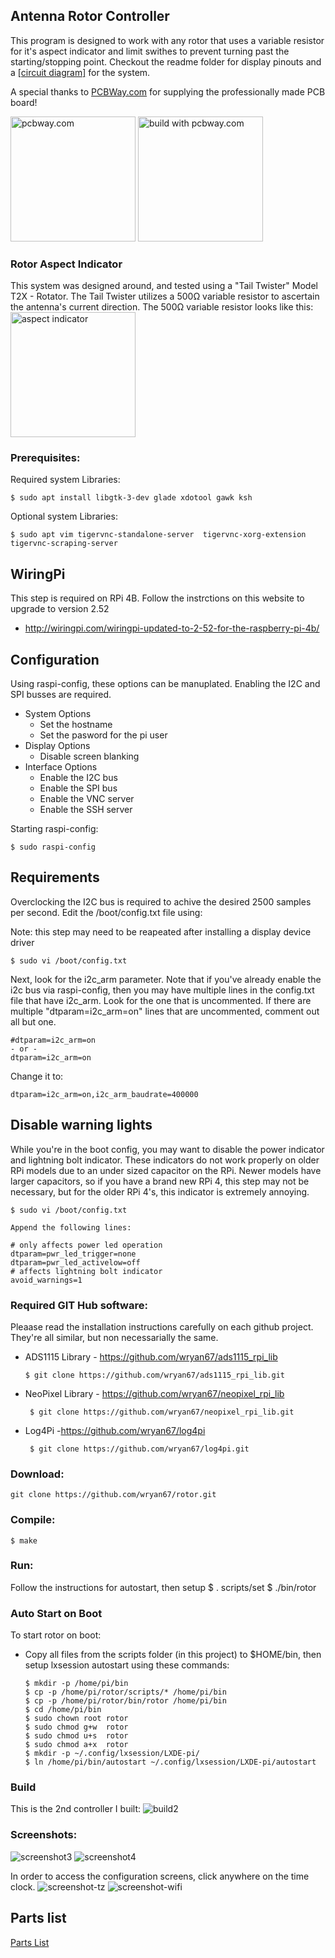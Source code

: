 Antenna Rotor Controller
------------------------
This program is designed to work with any rotor that uses a variable resistor for it's aspect indicator and limit swithes to prevent turning past the starting/stopping point.  Checkout the readme folder for display pinouts and a [[circuit diagram]](https://raw.githubusercontent.com/wryan67/rotor/main/schematics/drawio/rotor.png) for the system.

A special thanks to [PCBWay.com](http://www.pcbway.com) for supplying the professionally made PCB board!  

<a target="_blank" href="http://www.pcbway.com"><img src="https://raw.githubusercontent.com/wryan67/rotor/main/readme/A00446B9-4273-41D1-B8A7-60C33012C3A0.jpeg" alt="pcbway.com" height="200" /></a>
<a target="_blank" href="https://photos.google.com/share/AF1QipMh1kM5oXzNDOKTMCzwKs_AiYNHa9dS1A7hEjA8LbRkN118HoC3U-g50B6WnR7NWg?key=R2h4bFNzX3lobkJYb0NoMWVWZEsyRjdqQXNfTGRn"><img src="https://raw.githubusercontent.com/wryan67/rotor/main/readme/build/build3.jpg" alt="build with pcbway.com" height=200 /></a>


### Rotor Aspect Indicator
This system was designed around, and tested using a "Tail Twister" Model T2X - Rotator.  The Tail Twister utilizes a 500Ω variable resistor to ascertain the antenna's current direction.  The 500Ω variable resistor looks like this:  
<img src="https://raw.githubusercontent.com/wryan67/rotor/main/readme/aspect%20indicator.jpg" alt="aspect indicator" width=200 />


### Prerequisites:

Required system Libraries:

    $ sudo apt install libgtk-3-dev glade xdotool gawk ksh

Optional system Libraries:

    $ sudo apt vim tigervnc-standalone-server  tigervnc-xorg-extension tigervnc-scraping-server

## WiringPi

This step is required on RPi 4B.   Follow the instrctions on this website to upgrade to version 2.52

* http://wiringpi.com/wiringpi-updated-to-2-52-for-the-raspberry-pi-4b/


## Configuration

Using raspi-config, these options can be manuplated.  Enabling the I2C and SPI busses are required.

* System Options
  * Set the hostname
  * Set the pasword for the pi user
* Display Options
  * Disable screen blanking
* Interface Options
  * Enable the I2C bus
  * Enable the SPI bus
  * Enable the VNC server
  * Enable the SSH server

Starting raspi-config:

    $ sudo raspi-config
   

## Requirements

Overclocking the I2C bus is required to achive the desired 2500 samples per second.  Edit the /boot/config.txt file using:

Note: this step may need to be reapeated after installing a display device driver

    $ sudo vi /boot/config.txt 

Next, look for the i2c_arm parameter.  Note that if you've already enable the i2c bus via raspi-config, then you may have multiple lines in the config.txt file that have i2c_arm.  Look for the one that is uncommented.   If there are multiple "dtparam=i2c_arm=on" lines that are uncommented, comment out all but one.

    #dtparam=i2c_arm=on
    - or -
    dtparam=i2c_arm=on

Change it to:

    dtparam=i2c_arm=on,i2c_arm_baudrate=400000

## Disable warning lights
While you're in the boot config, you may want to disable the power indicator and lightning bolt indicator.  These indicators do not work properly on older RPi models due to an under sized capacitor on the RPi.  Newer models have larger capacitors, so if you have a brand new RPi 4, this step may not be necessary, but for the older RPi 4's, this indicator is extremely annoying. 

    $ sudo vi /boot/config.txt
    
    Append the following lines:
    
    # only affects power led operation
    dtparam=pwr_led_trigger=none
    dtparam=pwr_led_activelow=off
    # affects lightning bolt indicator
    avoid_warnings=1




### Required GIT Hub software:

Pleaase read the installation instructions carefully on each github project.  They're all similar, but non necessarially the same. 

* ADS1115 Library - https://github.com/wryan67/ads1115_rpi_lib    

      $ git clone https://github.com/wryan67/ads1115_rpi_lib.git

* NeoPixel Library - https://github.com/wryan67/neopixel_rpi_lib

       $ git clone https://github.com/wryan67/neopixel_rpi_lib.git       

* Log4Pi -https://github.com/wryan67/log4pi

       $ git clone https://github.com/wryan67/log4pi.git

### Download:

    git clone https://github.com/wryan67/rotor.git
    
### Compile:

    $ make
    
### Run:

Follow the instructions for autostart, then setup
    $ . scripts/set
    $ ./bin/rotor
    
### Auto Start on Boot

To start rotor on boot:

* Copy all files from the scripts folder (in this project) to $HOME/bin, then setup lxsession autostart using these commands:

      $ mkdir -p /home/pi/bin
      $ cp -p /home/pi/rotor/scripts/* /home/pi/bin
      $ cp -p /home/pi/rotor/bin/rotor /home/pi/bin
      $ cd /home/pi/bin
      $ sudo chown root rotor
      $ sudo chmod g+w  rotor
      $ sudo chmod u+s  rotor
      $ sudo chmod a+x  rotor
      $ mkdir -p ~/.config/lxsession/LXDE-pi/
      $ ln /home/pi/bin/autostart ~/.config/lxsession/LXDE-pi/autostart

### Build

This is the 2nd controller I built:
![build2](https://raw.githubusercontent.com/wryan67/rotor/main/readme/build/build2.jpg)

### Screenshots:

![screenshot3](https://raw.githubusercontent.com/wryan67/rotor/main/readme/screenshot3.png)
![screenshot4](https://raw.githubusercontent.com/wryan67/rotor/main/readme/screenshot4.png)

In order to access the configuration screens, click anywhere on the time clock.
![screenshot-tz](https://raw.githubusercontent.com/wryan67/rotor/main/readme/screenshot-tz.png)
![screenshot-wifi](https://raw.githubusercontent.com/wryan67/rotor/main/readme/screenshot-wifi.png)

## Parts list
 
[Parts List](https://docs.google.com/spreadsheets/d/144g_11gsdxmeO28szwi-ss_1HRNR7ysNT9Fy6vf18YI/edit?usp=sharing)
 
 
